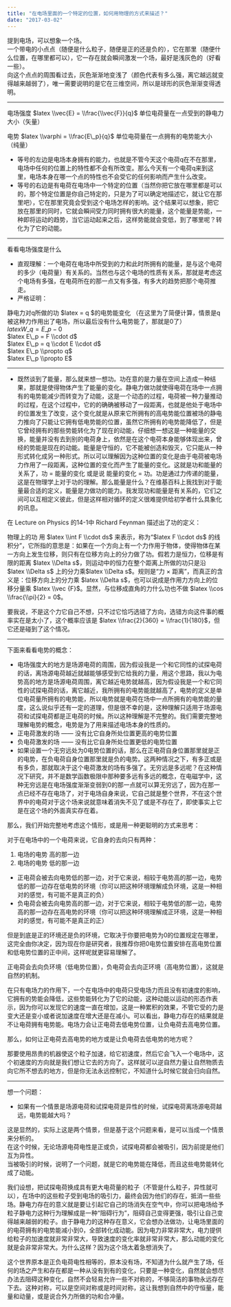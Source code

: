 ```yaml
---
title: "在电场里面的一个特定的位置，如何用物理的方式来描述？"
date: "2017-03-02"
---
```


提到电场，可以想象一个场。  
一个带电的小点点（随便是什么粒子，随便是正的还是负的），它在那里（随便什么位置，在哪里都可以），它一存在就会瞬间激发一个场，最好是浅灰色的（好看一些）。  
向这个点点的周围看过去，灰色渐渐地变浅了（颜色代表有多么强，离它越远就变得越来越弱了），唯一需要说明的是它在三维空间，所以是球形的灰色渐渐变得透明。

* * *

电场强度 $latex \\vec{E} = \\frac{\\vec{F}}{q}$ 单位电荷量在一点受到的静电力大小（矢量）

电势 $latex \\varphi = \\frac{E\_p}{q}$ 单位电荷量在一点拥有的电势能大小（纯量）

- 等号的左边是电场本身拥有的能力，也就是不管今天这个电荷q在不在那里，电场中任何的位置上的特性都不会有所改变。那么今天有一个电荷q来到这里，电场本身在哪一个点的特性也不会受它的任何影响而产生什么改变。
- 等号的右边是有电荷在电场中一个特定的位置（当然你把它放在哪里都是可以的，那个特定位置是你自己特定的，只是为了可以确定地描述它，就让它在那里吧），它在那里究竟会受到这个电场怎样的影响。这个结果可以想象，把它放在那里的同时，它就会瞬间受力同时拥有很大的能量，这个能量是势能，一种即将运动的趋势，当它运动起来之后，这样势能就会变低，到了哪里呢？转化为了它的动能。

* * *

看看电场强度是什么

- 直观理解：一个电荷在电场中所受到的力和此时所拥有的能量，是与这个电荷的多少（电荷量）有关系的。当然也与这个电场的性质有关系，那就是考虑这个电场有多强，在电荷所在的那一点又有多强，有多大的趋势把那个电荷推走。
- 严格证明：

静电力对q所做的功 $latex = q $的电势能变化 （在这里为了简便计算，情景是q被这种力作用出了电场，所以最后没有什么电势能了，那就是0了）  
$latex W\_q = E\_p - 0$  
$latex E\_p = F \\cdot d$  
$latex E\_p = q \\cdot E \\cdot d$  
$latex E\_p \\propto q$  
$latex E\_p \\propto E$

* * *

- 既然谈到了能量，那么就来想一想功。功在意的是力量在空间上造成一种结果，那就是使得物体产生了能量的变化。静电力做功就使得电荷在场中一点拥有的电势能减少而转变为了动能，这是一个动态的过程，电荷被一种力量推动的过程，在这个过程中，它的的确确被移动了一段距离，也就是他处于电场中的位置发生了改变，这个变化就是从原来它所拥有的高电势能位置被场的静电力推向了只能让它拥有低电势能的位置，虽然它所拥有的电势能降低了，但是它曾经拥有的那些势能转化为了现在的动能，仔细想一想这是一种能量的交换，能量并没有去到别的电荷身上，依然是在这个电荷本身能够体现出来，曾经的势能是现在的动能。能量是守恒的，它不能被创造和毁灭，它只能从一种形式转化成另一种形式。所以可以理解因为这种位置的变化是由于电荷被电场力作用了一段距离，这种位置的变化而产生了能量的变化。这就是功和能量的关系了，功 = 能量的变化 或是说 能量的变化 = 功。功是通过力传递的能量，这是在物理学上对于功的理解。那么能量是什么？在维基百科上我找到对于能量最合适的定义，能量是力做功的能力。我发现功和能量是有关系的，它们之间可以互相定义彼此，但是这样相对循环的定义很难提供给初学者什么具象化的讯息。

在 Lecture on Physics 的14-1中 Richard Feynman 描述出了功的定义：

物理上的功 用 $latex \\int F \\cdot ds$ 来表示，称为“$latex F \\cdot ds$ 的线积分”，它所指的意思是：如果在一个方向上有一个力作用于物体，使得物体在某一方向上发生位移，则只有在位移方向上的分力做了功。假若力是恒力，位移是有限的距离 $latex \\Delta s$，则运动中的恒力在整个距离上所做的功只是沿 $latex \\Delta s$ 上的分力乘$latex \\Delta s$。规则是“力 × 距离”，而真正的含义是：位移方向上的分力乘 $latex \\Delta s$，也可以说成是作用力方向上的位移分量乘 $latex \\vec {F}$。显然，与位移成直角的力什么功也不做 $latex \\cos \\frac{\\pi}{2} = 0$。

要我说，不是这个力它自己不想，只不过它恰巧选错了方向，选错方向这件事的概率实在是太小了，这个概率应该是 $latex \\frac{2}{360} = \\frac{1}{180}$，但它还是碰到了这个情况。

* * *

下面来看看电势的概念：

- 电场强度大的地方是场源电荷的周围，因为假设我是一个和它同性的试探电荷的话，离场源电荷越近就越能够感受到它给我的力量，用这个思路，我以为电势高的地方是场源电荷周围，离它越近电势就越高，因为假设我是一个和它同性的试探电荷的话，离它越近，我所拥有的电势能就越高了，电势的定义是单位电荷量所拥有的电势能，所以电势就是电荷在场中一点所拥有的电势能的量度，这么说似乎还有一定的道理，但是很不幸的是，这种理解只适用于场源电荷和试探电荷都是正电荷的时候。所以这种理解是不完整的。我们需要完整地理解电势的概念，电势是为了用来描述电场本身的性质的。
- 正电荷激发的场 —— 没有比它自身所处位置更高的电势位置
- 负电荷激发的场 —— 没有比它自身所处位置更低的电势位置
- 如果设置一个无穷远处为0电势位置的话，那么在正电荷自身位置那里就是正的电势，在负电荷自身位置那里就是负的电势。这两种情况之下，有多正或是有多负，那就取决于这个电荷激发的场有多强了。无穷远是多远呢？在这种情况下研究，并不是数学函数极限中那种要多远有多远的概念，在电磁学中，这种无穷远是在电场强度渐渐变弱到0的那一点就可以算无穷远了，因为在那一点已经不存在电场了，对于电场自身来说，它自己就是整个世界，不在这个世界中的电荷对于这个场来说就意味着消失不见了或是不存在了，即使事实上它是在这个场的外面真实存在着。

那么，我们开始完整地考虑这个情形，或是用一种更聪明的方式来思考：

对于在电场中的一个电荷来说，它自身的去向只有两种：

1. 电场的电势 高的那一边
2. 电场的电势 低的那一边

- 正电荷会被去向电势低的那一边，对于它来说，相较于电势高的那一边，电势低的那一边存在低电势的环境（你可以把这种环境理解成负环境，这是一种相对的感觉，有可能不是真正的负）
- 负电荷会被去向电势高的那一边，对于它来说，相较于电势低的那一边，电势高的那一边存在高电势的环境（你可以把这种环境理解成正环境，这是一种相对的感觉，有可能不是真正的正）

但是到底是正的环境还是负的环境，它取决于你要把电势为0的位置规定在哪里，这完全由你决定，因为现在你是研究者，我推荐你把0电势位置安排在高电势位置和低电势位置的正中间，这样呢就更容易理解了。

正电荷会去向负环境（低电势位置），负电荷会去向正环境（高电势位置），这就是自然的机制。

在只有电场力的作用下，一个在电场中的电荷只受电场力而且没有初速度的影响，它拥有的势能会降低，这些势能转化为了它的动能，这种动能以运动的形态作表示，因为你可以发现它的速度一直在增加，这是一种累积的效果，不管它受的力是变大还是变小或者说加速度在增大还是在减小。可以看出，静电力存在的结果就是不让电荷拥有电势能。电场力会让正电荷去低电势位置，让负电荷去高电势位置。

那么，如何让正电荷去高电势的地方或是让负电荷去低电势的地方呢？

那要使用昂贵的机器使这个粒子加速，给它初速度，然后它会飞入一个电场中，这个初速度的方向就是我们想让它去的方向了。这样就可以逆自然力量让自然物质去向它所不想去的地方，但是你无法永远控制它，不知道什么时候它就会归向自然。

* * *

想一个问题：

- 如果有一个情景是场源电荷和试探电荷是异性的时候，试探电荷离场源电荷越远，电势能越大吗？

这是显然的，实际上这是两个情景，但是基于这个问题来看，是可以当成一个情景来分析的。  
在这个时候，无论场源电荷电性是正或负，试探电荷都会被吸引，因为前提是他们互为异性。  
当被吸引的时候，说明了一个问题，就是它的电势能在降低，而且这些电势能转化成了动能。

我们设想，把试探电荷换成具有更大电荷量的粒子（不管是什么粒子，异性就可以），在场中的这些粒子受到电场的吸引力，最终会因为他们的存在，抵消一些些场。静电力存在的意义就是要让引起它自己的场消失在空气中，你可以把电场给予粒子静电力这种行为理解成是一种“阻碍行为”，阻碍自己变得更强，吸引让自己变得越来越弱的粒子。由于静电力的这种存在意义，它会想办法做功，让电场里面的的电荷拥有的电势能减小到0，全部转化成动能。因为电力非常非常大，电力提供给粒子的加速度就非常非常大，导致速度的变化率就非常非常大，那么动能的变化就是会非常非常大。为什么这样？因为这个场太着急想消失了。

这个世界原本是正负电荷电性相等的，原本没有场，不知道为什么就产生了场，任何的场之产生和存在都是一种从没有到有的变化，只要是一种变化，自然就会想尽办法去阻碍这种变化，自然不会轻易允许一些不对称的，不够简洁的事物永远存在下去。这种对称，可以是空间对称或是时间对称，这让我想到自然中的守恒量，能量和动量，或是说合外力所做的功和合冲量。
